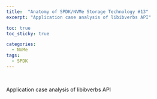 ```yaml
---
title:  "Anatomy of SPDK/NVMe Storage Technology #13"
excerpt: "Application case analysis of libibverbs API"

toc: true
toc_sticky: true

categories:
  - NVMe
tags:
  - SPDK
---
```


<br>



Application case analysis of libibverbs API
